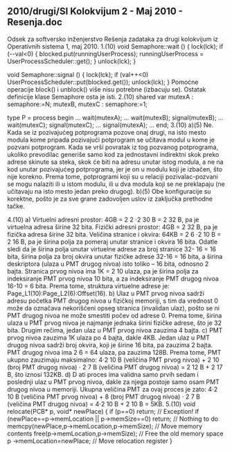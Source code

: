 2010/drugi/SI Kolokvijum 2 - Maj 2010 - Resenja.doc
--------------------------------------------------------------------------------


Odsek za softversko inženjerstvo
Rešenja zadataka za drugi kolokvijum iz
Operativnih sistema 1, maj 2010.
1.(10)
void Semaphore::wait () {
  lock(lck);
  if (--val<0) {
    blocked.put(runningUserProcess);
    runningUserProcess = UserProcessScheduler::get();
  }
  unlock(lck);
}

void Semaphore::signal () {
  lock(lck);
  if (val++<0)
    UserProcessScheduler::put(blocked.get());
  unlock(lck);
}
Pomoćne operacije block() i unblock() više nisu potrebne (izbacuju se). Ostatak definicije klase
Semaphore osta je isti.
2.(10)
shared var mutexA : semaphore:=N;
           mutexB, mutexC : semaphore:=1;

type P = process begin
  ...
  wait(mutexA);
    <critical section A>
    ...
    wait(mutexB);
      <critical section B>
    signal(mutexB);
    ...
    wait(mutexC);
      <critical section C>
    signal(mutexC);
    ...
  signal(mutexA);
  ...
end;
3.(10)
a)(5)     Ne.    Kada se iz pozivajućeg potprograma pozove onaj drugi, na isto mesto modula kome
pripada pozivajući potprogram se učitava modul u kome je pozvani potprogram.  Kada se vrši
povratak iz tog pozvanog potprograma,  ukoliko prevodilac generiše samo kod za jednostavni
indirektni skok preko adrese skinute sa steka, skok će biti na adresu unutar istog modula, a ne na
kod unutar pozivajućeg potprograma, jer je on u modulu koji je izbačen, što nije korekno.
Prema tome, potprogrami koji su u relaciji pozivalac-pozvani se mogu nalaziti ili u istom modulu,
ili u dva modula koji se ne preklapaju (ne učitavaju na isto mesto jedan preko drugog).
b)(5)     Obe konfiguracije su korektne,  pošto je za sve grane zadovoljen uslov iz zaključka
prethodne tačke.

4.(10)
a)
Virtuelni adresni prostor: 4GB = 2
2
⋅2
30
B = 2
32
B, pa je virtuelna adresa širine 32 bita.
Fizički adresni prostor: 4GB = 2
32
B, pa je fizička adresa širine 32 bita.
Veličina stranice i okvira: 64KB = 2
6
⋅2
10
B = 2
16
B, pa je širina polja za pomeraj unutar stranice i
okvira 16 bita.
Odatle sledi da je širina polja unutar virtuelne adrese za broj stranice 32-  16 = 16 bita, širina polja za
broj okvira unutar fizičke adrese 32-16 = 16 bita, a širina deskriptora (ulaza u PMT drugog nivoa)
isto toliko – 16 bita, odnosno 2 bajta.
Stranica prvog nivoa ima 1K = 2
10
 ulaza, pa je širina polja za indeksiranje PMT prvog nivoa 10
bita, a za indeksiranje PMT drugog nivoa 16-10 = 6 bita.
Prema tome, struktura virtuelne adrese je: Page_L1(10):Page_L2(6):Offset(16).
b)    Ulaz u PMT prvog nivoa sadrži adresu početka PMT drugog nivoa u fizičkoj memoriji, s
tim da vrednost 0 može da označava nekorišćeni opseg stranica (invalidan ulaz), pošto se ni PMT
drugog nivoa ne može smestiti počev od adrese 0. Prema tome, širina ulaza u PMT prvog nivoa je
najmanje jednaka širini fizičke adrese, što je 32 bita. Drugim rečima, jedan ulaz u PMT prvog nivoa
zauzima 4 bajta.
c)    PMT prvog nivoa zauzima 1K ulaza po 4 bajta, dakle 4KB.
Jedan ulaz u PMT drugog nivoa sadrži broj okvira, koji je širine 16 bita, pa zauzima 2 bajta.
PMT drugog nivoa ima 2
6
 = 64 ulaza, pa zauzima 128B.
Prema tome, PMT ukupno zauzimaju maksimalno:
4⋅2
10
B (veličina PMT prvog nivoa) + 2
10
 (broj PMT drugog nivoa) ⋅ 2
7
B (veličina PMT drugog
nivoa) = 2
12
B + 2
17
B, što iznosi 132KB.
d) D ati proces ima validna samo prvih sedam i poslednji ulaz u PMT prvog nivoa, dakle za njega
postoje samo osam PMT drugog nivoa u memoriji. Ukupna veličina PMT za ovaj proces je zato:
4⋅2
10
B (veličina PMT prvog nivoa) + 8 (broj PMT drugog nivoa) ⋅ 2
7
B (veličina PMT drugog
nivoa) = 4⋅2
10
B + 2
10
B =  5KB.
5.(10)
void relocate(PCB* p, void* newPlace) {
  if (p==0) return; // Exception!
  if (newPlace==p->memLocation || p->memSize==0) return; // Nothing to do
  memcpy(newPlace,p->memLocation,p->memSize); // Move memory contents
  free(p->memLocation,p->memSize); // Free the old memory space
  p ->memLocation=newPlace;  // Move relocation register
}
